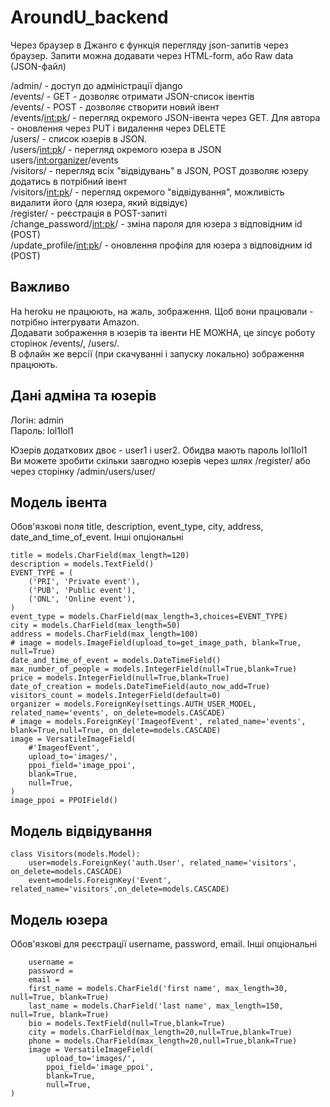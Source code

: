 # AroundU_backend
  
Через браузер в Джанго є функція перегляду json-запитів через браузер. Запити можна додавати через HTML-form, або Raw data (JSON-файл)  
  
/admin/ - доступ до адміністрації django  
/events/ - GET - дозволяє отримати JSON-список івентів  
/events/ - POST - дозволяє створити новий івент  
/events/<int:pk>/ - перегляд окремого JSON-івента через GET. Для автора - оновлення через PUT і видалення через DELETE  
/users/ - список юзерів в JSON.  
/users/<int:pk>/ - перегляд окремого юзера в JSON  
users/<int:organizer>/events  
/visitors/ - перегляд всіх "відвідувань" в JSON, POST дозволяє юзеру додатись в потрібний івент  
/visitors/<int:pk>/ - перегляд окремого "відвідування", можливість видалити його (для юзера, який відвідує)  
/register/ - реєстрація в POST-запиті  
/change_password/<int:pk>/ - зміна пароля для юзера з відповідним id (POST)  
/update_profile/<int:pk>/ - оновлення профіля для юзера з відповідним id (POST)  
  
## Важливо  
На heroku не працюють, на жаль, зображення. Щоб вони працювали - потрібно інтегрувати Amazon.  
Додавати зображення в юзерів та івенти НЕ МОЖНА, це зіпсує роботу сторінок /events/, /users/.  
В офлайн же версії (при скачуванні і запуску локально) зображення працюють.  
  
## Дані адміна та юзерів  
  
Логін: admin  
Пароль: lol1lol1  
  
Юзерів додаткових двоє - user1 і user2. Обидва мають пароль lol1lol1  
Ви можете зробити скільки завгодно юзерів через шлях /register/ або через сторінку /admin/users/user/  
  
## Модель івента  
Обов'язкові поля title, description, event_type, city, address, date_and_time_of_event. Інші опціональні  
```
title = models.CharField(max_length=120)  
description = models.TextField()  
EVENT_TYPE = (  
    ('PRI', 'Private event'),  
    ('PUB', 'Public event'),  
    ('ONL', 'Online event'),  
)  
event_type = models.CharField(max_length=3,choices=EVENT_TYPE)  
city = models.CharField(max_length=50)  
address = models.CharField(max_length=100)  
# image = models.ImageField(upload_to=get_image_path, blank=True, null=True)  
date_and_time_of_event = models.DateTimeField()  
max_number_of_people = models.IntegerField(null=True,blank=True)  
price = models.IntegerField(null=True,blank=True)  
date_of_creation = models.DateTimeField(auto_now_add=True)  
visitors_count = models.IntegerField(default=0)  
organizer = models.ForeignKey(settings.AUTH_USER_MODEL, related_name='events', on_delete=models.CASCADE)  
# image = models.ForeignKey('ImageofEvent', related_name='events', blank=True,null=True, on_delete=models.CASCADE)  
image = VersatileImageField(
    #'ImageofEvent',
    upload_to='images/',
    ppoi_field='image_ppoi', 
    blank=True,
    null=True,
)  
image_ppoi = PPOIField()  
```
## Модель відвідування    
  
```
class Visitors(models.Model):  
    user=models.ForeignKey('auth.User', related_name='visitors', on_delete=models.CASCADE)  
    event=models.ForeignKey('Event', related_name='visitors',on_delete=models.CASCADE)  
```
  
## Модель юзера    
Обов'язкові для реєстрації username, password, email. Інші опціональні
  
```
    username =  
    password =  
    email =  
    first_name = models.CharField('first name', max_length=30, null=True, blank=True)
    last_name = models.CharField('last name', max_length=150, null=True, blank=True)
    bio = models.TextField(null=True,blank=True)
    city = models.CharField(max_length=20,null=True,blank=True)
    phone = models.CharField(max_length=20,null=True,blank=True)
    image = VersatileImageField(
        upload_to='images/',
        ppoi_field='image_ppoi', 
        blank=True,
        null=True,
)  
```
  
